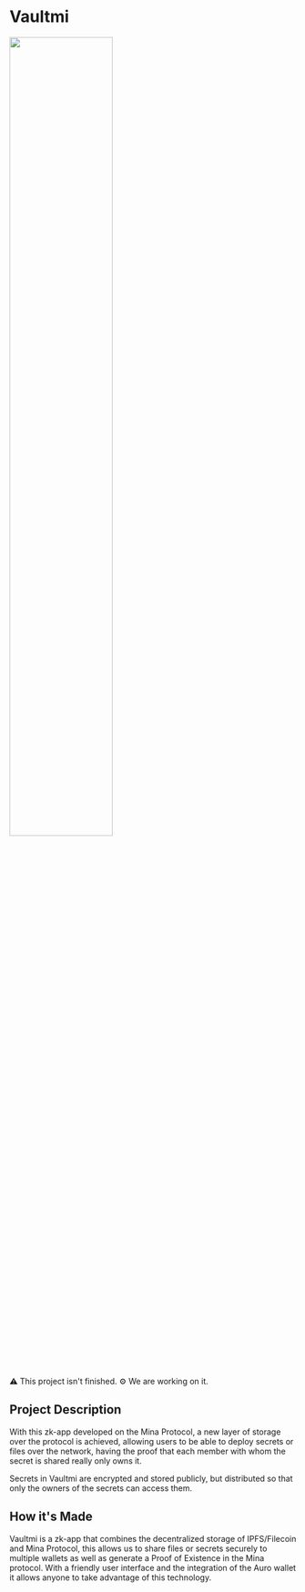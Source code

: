 # Vaultmi

<img src="https://vaultmi.vercel.app/static/media/logo.135dd16cc56dd1f1b3a6.png" width=60% height=60%>

⚠️ This project isn't finished. ⚙️ We are working on it.

## Project Description

With this zk-app developed on the Mina Protocol, a new layer of storage over the protocol is achieved, allowing users to be able to deploy secrets or files over the network, having the proof that each member with whom the secret is shared really only owns it.

Secrets in Vaultmi are encrypted and stored publicly, but distributed so that only the owners of the secrets can access them.

## How it's Made

Vaultmi is a zk-app that combines the decentralized storage of IPFS/Filecoin and Mina Protocol, this allows us to share files or secrets securely to multiple wallets as well as generate a Proof of Existence in the Mina protocol. With a friendly user interface and the integration of the Auro wallet it allows anyone to take advantage of this technology.
